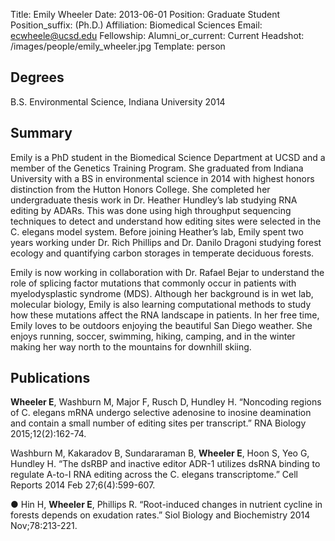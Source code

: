 Title: Emily Wheeler
Date: 2013-06-01
Position: Graduate Student
Position_suffix: (Ph.D.)
Affiliation: Biomedical Sciences
Email: ecwheele@ucsd.edu
Fellowship: 
Alumni_or_current: Current
Headshot: /images/people/emily_wheeler.jpg
Template: person
<!-- Status: draft -->

## Degrees

B.S. Environmental Science, Indiana University 2014<br>

## Summary

Emily is a PhD student in the Biomedical Science Department at UCSD and a member of the Genetics Training Program. She graduated from Indiana University with a BS in environmental science in 2014 with highest honors distinction from the Hutton Honors College. She completed her undergraduate thesis work in Dr. Heather Hundley’s lab studying RNA editing by ADARs. This was done using high throughput sequencing techniques to detect and understand how editing sites were selected in the C. elegans model system. Before joining Heather’s lab, Emily spent two years working under Dr. Rich Phillips and Dr. Danilo Dragoni studying forest ecology and quantifying carbon storages in temperate deciduous forests.

Emily is now working in collaboration with Dr. Rafael Bejar to understand the role of splicing factor mutations that commonly occur in patients with myelodysplastic syndrome (MDS). Although her background is in wet lab, molecular biology, Emily is also learning computational methods to study how these mutations affect the RNA landscape in patients. In her free time, Emily loves to be outdoors enjoying the beautiful San Diego weather. She enjoys running, soccer, swimming, hiking, camping, and in the winter making her way north to the mountains for downhill skiing.

## Publications
**Wheeler E**, Washburn M, Major F, Rusch D, Hundley H. “Noncoding regions of C. elegans mRNA undergo selective adenosine to inosine deamination and contain a small number of editing sites per transcript.” RNA Biology 2015;12(2):162-74.

Washburn M, Kakaradov B, Sundararaman B, **Wheeler E**, Hoon S, Yeo G, Hundley H. “The dsRBP and inactive editor ADR-1 utilizes dsRNA binding to regulate A-to-I RNA editing across the C. elegans transcriptome.” Cell Reports 2014 Feb 27;6(4):599-607.

● Hin H, **Wheeler E**, Phillips R. “Root-induced changes in nutrient cycline in forests depends on exudation rates.” Siol Biology and Biochemistry 2014 Nov;78:213-221.
